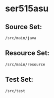 # ser515asu

## Source Set:
``` shell
/src/main/java
```

## Resource Set:
``` shell
/src/main/resource
```

## Test Set:
``` shell
/src/test
```
